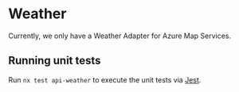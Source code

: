# Weather

Currently, we only have a Weather Adapter for Azure Map Services.

## Running unit tests

Run `nx test api-weather` to execute the unit tests via
[Jest](https://jestjs.io).
